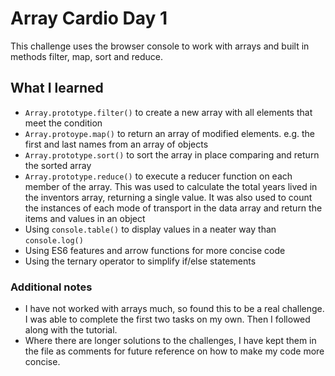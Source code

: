 # Array Cardio Day 1

This challenge uses the browser console to work with arrays and built in methods filter, map, sort and reduce.

## What I learned

* ``Array.prototype.filter()`` to create a new array with all elements that meet the condition
* ``Array.protoype.map()`` to return an array of modified elements. e.g. the first and last names from an array of objects
* ``Array.prototype.sort()`` to sort the array in place comparing and return the sorted array
* ``Array.prototype.reduce()`` to execute a reducer function on each member of the array. This was used to calculate the total years lived in the inventors array, returning a single value. It was also used to count the instances of each mode of transport in the data array and return the items and values in an object
* Using ``console.table()`` to display values in a neater way than ``console.log()``
* Using ES6 features and arrow functions for more concise code
* Using the ternary operator to simplify if/else statements

### Additional notes

* I have not worked with arrays much, so found this to be a real challenge. I was able to complete the first two tasks on my own. Then I followed along with the tutorial.
* Where there are longer solutions to the challenges, I have kept them in the file as comments for future reference on how to make my code more concise.